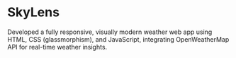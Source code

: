# SkyLens
Developed a fully responsive, visually modern weather web app using HTML, CSS (glassmorphism), and JavaScript, integrating OpenWeatherMap API for real-time weather insights.
